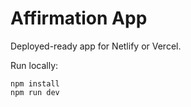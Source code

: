 # Affirmation App

Deployed-ready app for Netlify or Vercel.

Run locally:
```
npm install
npm run dev
```